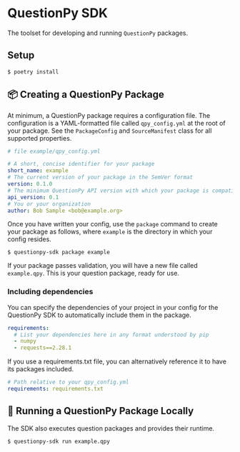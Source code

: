 # QuestionPy SDK

The toolset for developing and running `QuestionPy` packages.

## Setup

```shell
$ poetry install
```

## :package: Creating a QuestionPy Package

At minimum, a QuestionPy package requires a configuration file. The
configuration is a YAML-formatted file called `qpy_config.yml` at the root of
your package. See the `PackageConfig` and `SourceManifest` class for all supported
properties.

```yaml
# file example/qpy_config.yml

# A short, concise identifier for your package
short_name: example
# The current version of your package in the SemVer format
version: 0.1.0
# The minimum QuestionPy API version with which your package is compatible
api_version: 0.1
# You or your organization
author: Bob Sample <bob@example.org>
```

Once you have written your config, use the `package` command to create your
package as follows, where `example` is the directory in which your config
resides.

```shell
$ questionpy-sdk package example
```

If your package passes validation, you will have a new file called `example.qpy`. This is your question package,
ready for use.

### Including dependencies

You can specify the dependencies of your project in your config for the
QuestionPy SDK to automatically include them in the package.

```yaml
requirements:
  # List your dependencies here in any format understood by pip
  - numpy
  - requests==2.28.1
```

If you use a requirements.txt file, you can alternatively reference it to have its packages included.

```yaml
# Path relative to your qpy_config.yml
requirements: requirements.txt
```

## :rocket: Running a QuestionPy Package Locally

The SDK also executes question packages and provides their runtime.

```shell
$ questionpy-sdk run example.qpy
```
